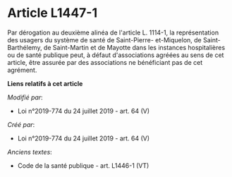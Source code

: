 # Article L1447-1

Par dérogation au deuxième alinéa de l'article L. 1114-1, la représentation des usagers du système de santé de Saint-Pierre-
et-Miquelon, de Saint-Barthélemy, de Saint-Martin et de Mayotte dans les instances hospitalières ou de santé publique peut, à
défaut d'associations agréées au sens de cet article, être assurée par des associations ne bénéficiant pas de cet agrément.

**Liens relatifs à cet article**

_Modifié par_:

  - Loi n°2019-774 du 24 juillet 2019 - art. 64 (V)

_Créé par_:

  - Loi n°2019-774 du 24 juillet 2019 - art. 64 (V)

_Anciens textes_:

  - Code de la santé publique - art. L1446-1 (VT)
